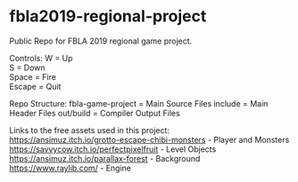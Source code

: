 # fbla2019-regional-project
Public Repo for FBLA 2019 regional game project.

Controls:
W = Up  
S = Down  
Space = Fire  
Escape = Quit  

Repo Structure:
fbla-game-project = Main Source Files
include           = Main Header Files
out/build         = Compiler Output Files

Links to the free assets used in this project:  
https://ansimuz.itch.io/grotto-escape-chibi-monsters - Player and Monsters  
https://savvycow.itch.io/perfectpixelfruit - Level Objects  
https://ansimuz.itch.io/parallax-forest - Background  
https://www.raylib.com/ - Engine  
